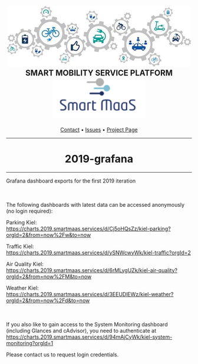 <h2 align="center">
  <a href="https://smart-maas.eu/en/"><img src="https://github.com/SmartMaaS-Services/Transaction-Context-Manager/blob/main/docs/images/Header.jpeg" alt="Smart MaaS" width="500"></a>
  <br>
      SMART MOBILITY SERVICE PLATFORM
  <br>
  <a href="https://smart-maas.eu/en/"><img src="https://github.com/SmartMaaS-Services/Transaction-Context-Manager/blob/main/docs/images/Logos-Smart-MaaS.png" alt="Smart MaaS" width="250"></a>
  <br>
</h2>

<p align="center">
  <a href="mailto:info@smart-maas.eu">Contact</a> •
  <a href="https://github.com/SmartMaaS-Services/Transaction-Context-Manager/issues">Issues</a> •
  <a href="https://smart-maas.eu/en/">Project Page</a>
</p>


***

<h1 align="center">
  <a>
    2019-grafana
  </a>
</h1>

***


Grafana dashboard exports for the first 2019 iteration

<br/><br/>
The following dashboards with latest data can be accessed anonymously (no login required):

Parking Kiel:<br> 
https://charts.2019.smartmaas.services/d/Cj5oHQsZz/kiel-parking?orgId=2&from=now%2Fw&to=now

Traffic Kiel:<br> 
https://charts.2019.smartmaas.services/d/ySNWcwyWk/kiel-traffic?orgId=2

Air Quality Kiel:<br> 
https://charts.2019.smartmaas.services/d/6rMLygUZk/kiel-air-quality?orgId=2&from=now%2FM&to=now

Weather Kiel:<br> 
https://charts.2019.smartmaas.services/d/3EEUDlEWz/kiel-weather?orgId=2&from=now%2Fd&to=now

<br/><br/>
If you also like to gain access to the System Monitoring dashboard (including Glances and cAdvisor), you need to authenticate at<br>
https://charts.2019.smartmaas.services/d/94mAjCyWk/kiel-system-monitoring?orgId=1

Please contact us to request login credentials.
 
